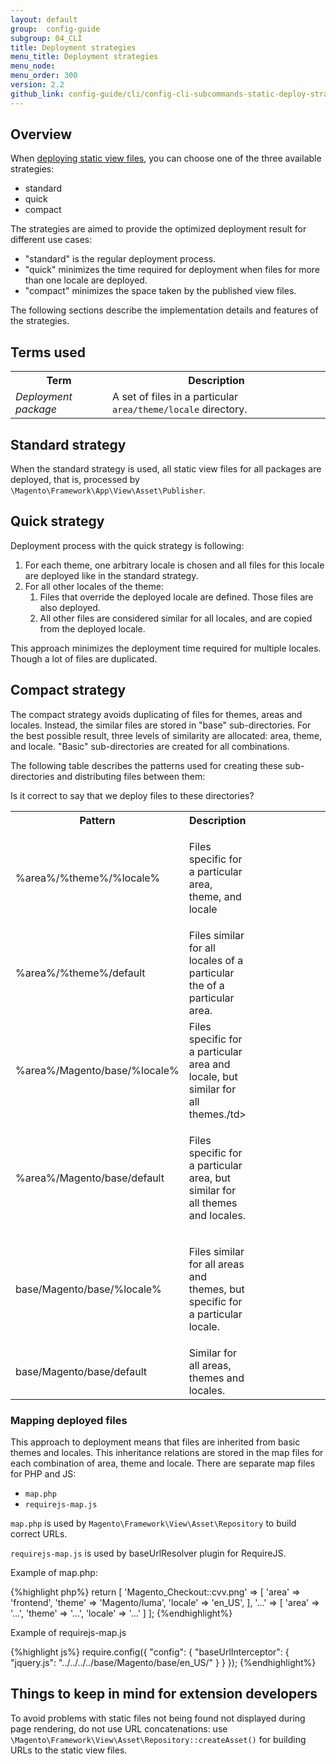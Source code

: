 ```yaml
---
layout: default
group:  config-guide
subgroup: 04_CLI
title: Deployment strategies
menu_title: Deployment strategies
menu_node:
menu_order: 300
version: 2.2
github_link: config-guide/cli/config-cli-subcommands-static-deploy-strategies.md
---
```


## Overview

When [deploying static view files]({{page.baseurl}}config-guide/cli/config-cli-subcommands-static-view.html), you can choose one of the three available strategies:

* standard
* quick
* compact

The strategies are aimed to provide the optimized deployment result for different use cases:

* "standard" is the regular deployment process.
* "quick" minimizes the time required for deployment when files for more  than one locale are deployed.
* "compact" minimizes the space taken by the published view files.  

The following sections describe the implementation details and features of the strategies.

## Terms used

<table>
  <tr>
    <th>Term</th>
    <th>Description</th>
  </tr>
  <tr>
    <td><i>Deployment package</i></td>
    <td>A set of files in a particular <code>area/theme/locale</code> directory.</td>
  </tr>
</table>

## Standard strategy

When the standard strategy is used, all static view files for all packages are deployed, that is, processed by `\Magento\Framework\App\View\Asset\Publisher`.

## Quick strategy

Deployment process with the quick strategy is following:

1. For each theme, one arbitrary locale is chosen and all files for this locale are deployed like in the standard strategy.
2. For all other locales of the theme:
	1. Files that override the deployed locale are defined. Those files are also deployed. 
	2.  All other files are considered similar for all locales, and are copied from the deployed locale. 
 
This approach minimizes the deployment time required for multiple locales. Though a lot of files are duplicated.

## Compact strategy

The compact strategy avoids duplicating of files for themes, areas and locales. Instead, the similar files are stored in "base" sub-directories.
For the best possible result, three levels of similarity are allocated: area, theme, and  locale. "Basic" sub-directories are created for all combinations. 

The following table describes the patterns used for creating these sub-directories and distributing files between them:

<p class="q">Is it correct to say that we deploy files to these directories?</p>
<table>
  	<col width="35%">
  	<col width="15%">
  	<col width="50%">
	<tbody>
		 <tr>
			<th>Pattern</th>
			<th>Description</th>
		 </tr>
         <tr>
            <td>%area%/%theme%/%locale%</td>
            <td><p>Files specific for a particular area, theme, and locale</p></td>
         </tr>
         <tr>
             <td>%area%/%theme%/default</td>
             <td>Files similar for all locales of a particular the of a particular area.</td>
         </tr>
          <tr>
             <td>%area%/Magento/base/%locale%</td>
             <td>Files specific for a particular area and locale, but similar for all themes./td>
          </tr>
          <tr>
             <td>%area%/Magento/base/default</td>
             <td><p>Files specific for a particular area, but similar for all themes and locales.</p></td>
          </tr>
          <tr>
             <td>base/Magento/base/%locale%</td>
             <td><p>Files similar for all areas and themes, but specific for a particular locale.</p></td>
          </tr>
          <tr>
             <td>base/Magento/base/default</td>
             <td>Similar for all areas, themes and locales.</td>
         </tr>
	</tbody>
</table>


### Mapping deployed files
This approach to deployment means that files are inherited from basic themes and locales. This inheritance relations are stored in the map files for each combination of area, theme and locale. There are separate map files for PHP and JS:

* `map.php`
* `requirejs-map.js`

`map.php` is used by `Magento\Framework\View\Asset\Repository` to build correct URLs.

`requirejs-map.js` is used by baseUrlResolver plugin for RequireJS.

Example of map.php:

{%highlight php%}
    return [
            'Magento_Checkout::cvv.png' => [
                'area' => 'frontend',
                'theme' => 'Magento/luma',
                'locale' => 'en_US',
            ],
            '...' => [
                'area' => '...',
                'theme' => '...',
                'locale' => '...'
            ]
            ];
{%endhighlight%}

Example of requirejs-map.js

{%highlight js%}
    require.config({
        "config": {
            "baseUrlInterceptor": {
                "jquery.js": "../../../../base/Magento/base/en_US/"
            }
        }
    });
{%endhighlight%}


## Things to keep in mind for extension developers

To avoid problems with static files not being found not displayed during page rendering, do not use URL concatenations: use `\Magento\Framework\View\Asset\Repository::createAsset()` for building URLs to the static view files.


